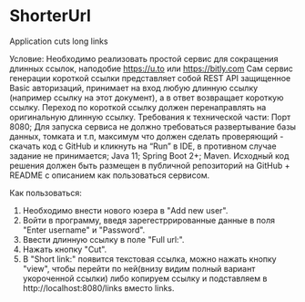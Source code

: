 # ShorterUrl
Application cuts long links

Условие:
Необходимо реализовать простой сервис для сокращения длинных ссылок, наподобие https://u.to или https://bitly.com
Сам сервис генерации короткой ссылки представляет собой REST API защищенное Basic авторизаций, принимает на вход любую длинную ссылку (например ссылку на этот документ), а в ответ возвращает короткую ссылку.
Переход по короткой ссылку должен перенаправлять на оригинальную длинную ссылку.
Требования к технической части:
Порт 8080;
Для запуска сервиса не должно требоваться развертывание базы данных, томката и т.п, максимум что должен сделать проверяющий - скачать код с GitHub и кликнуть на “Run” в IDE, в противном случае задание не принимается;
Java 11;
Spring Boot 2+;
Maven.
Исходный код решения должен быть размещен в публичной репозиторий на GitHub + README с описанием как пользоваться сервисом.


Как пользоваться:
1. Необходимо внести нового юзера в "Add new user".
2. Войти в программу, введя зарегестррированные данные в поля "Enter username" и "Password".
3. Ввести длинную ссылку в поле "Full url:".
4. Нажать кнопку "Cut".
5. В "Short link:" появится текстовая ссылка, можно нажать кнопку "view", чтобы перейти по ней(внизу видим полный вариант укороченной ссылки)
либо копируем ссылку и подставляем в http://localhost:8080/links вместо links. 



          